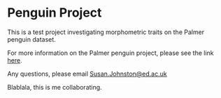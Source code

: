 # Penguin Project

This is a test project investigating morphometric traits on the Palmer penguin dataset.

For more information on the Palmer penguin project, please see the link [here](https://allisonhorst.github.io/palmerpenguins/).

Any questions, please email [Susan.Johnston\@ed.ac.uk](mailto:Susan.Johnston@ed.ac.uk)

Blablala, this is me collaborating.
